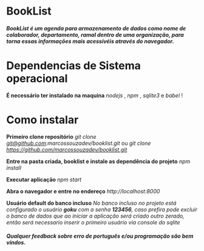 # BookList

##### BookList é um agenda para armazenamento de dados como nome de colaborador, departamento, ramal dentro de uma organização, para torna essas informações mais acessivéis através do navegador.

# Dependencias de Sistema operacional
**É necessário ter instalado na maquina** _nodejs_ , _npm_ , _sqlite3_ e _babel_ !

# Como instalar

**Primeiro clone repositório**
_git clone git@github.com:marcossouzadev/booklist.git_ ou
_git clone https://github.com/marcossouzadev/booklist.git_

**Entre na pasta criada, booklist e instale as dependência do projeto**
_npm install_

**Executar aplicação**
_npm start_ 

**Abra o navegador e entre no endereço**
_http://localhost:8000_

**Usuário default do banco incluso**
_No banco incluso no projeto está configurado o usuário **goku** com a senha **123456**, caso prefira pode excluir o banco de dados que ao iniciar a aplicação será criado outro zerado, então será necessario inserir o primeiro usuário via console do sqlite_

##### Qualquer feedback sobre erro de português e/ou programação são bem vindos.
